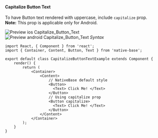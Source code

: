 #### Capitalize Button Text

To have Button text rendered with uppercase, include <code>capitalize</code> prop.<br />
**Note:** This prop is applicable only for Android.<br />

![Preview ios Capitalize_Button_Text](https://docs.nativebase.io/docs/assets/ios/components/capitalize-button-text.png)
![Preview android Capitalize_Button_Text](https://docs.nativebase.io/docs/assets/android/components/capitalize-button-text.png)
*Syntax*

<pre class="line-numbers"><code class="language-jsx">import React, { Component } from 'react';
import { Container, Content, Button, Text } from 'native-base';
​
export default class CapitalizeButtonTextExample extends Component {
    render() {
        return (
            &lt;Container>
                &lt;Content>
                    // NativeBase default style
                    &lt;Button>
                      &lt;Text> Click Me! &lt;/Text>
                    &lt;/Button>
                    // Using capitalize prop
                    &lt;Button capitalize>
                      &lt;Text> Click Me! &lt;/Text>
                    &lt;/Button>
                &lt;/Content>
            &lt;/Container>
        );
    }
}</code></pre><br />
